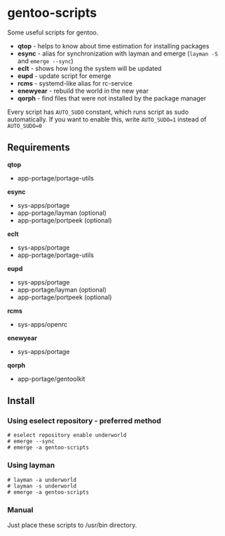 # gentoo-scripts

Some useful scripts for gentoo.

- **qtop** - helps to know about time estimation for installing packages
- **esync** - alias for synchronization with layman and emerge (`layman -S` and `emerge --sync`)
- **eclt** - shows how long the system will be updated
- **eupd** - update script for emerge
- **rcms** - systemd-like alias for rc-service
- **enewyear** - rebuild the world in the new year
- **qorph** - find files that were not installed by the package manager

Every script has `AUTO_SUDO` constant, which runs script as sudo automatically.
If you want to enable this, write `AUTO_SUDO=1` instead of `AUTO_SUDO=0`

## Requirements

**qtop**

- app-portage/portage-utils

**esync**

- sys-apps/portage
- app-portage/layman (optional)
- app-portage/portpeek (optional)

**eclt**

- sys-apps/portage
- app-portage/portage-utils

**eupd**

- sys-apps/portage
- app-portage/layman (optional)
- app-portage/portpeek (optional)

**rcms**

- sys-apps/openrc

**enewyear**

- sys-apps/portage

**qorph**

- app-portage/gentoolkit

## Install

### Using eselect repository - preferred method

```
# eselect repository enable underworld
# emerge --sync
# emerge -a gentoo-scripts
```

### Using layman

```
# layman -a underworld
# layman -s underworld
# emerge -a gentoo-scripts
```

### Manual

Just place these scripts to /usr/bin directory.

